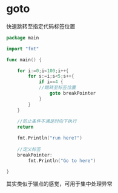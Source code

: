 # goto

快速跳转至指定代码标签位置

```go
package main

import "fmt"

func main() {

	for i:=0;i<100;i++{
		for s:=i;s<5;s++{
			if i==4 {
			//跳转至标签位置
				goto breakPointer
			}
		}
	}
	
	//防止条件不满足时向下执行
	return

	fmt.Println("run here?")
	
	//定义标签
	breakPointer:
		fmt.Println("Go to here")

}

```

其实类似于锚点的感觉，可用于集中处理异常

